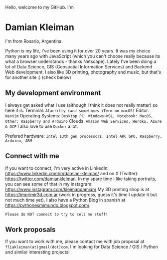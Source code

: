 Hello, welcome to my GitHub. I'm 
# Damian Kleiman

I'm from Rosario, Argentina. 

Python is my life, I've been using it for over 20 years. It was my choice many years ago with JavaScript (which you can't choose really because its what a browser understands - thanks Netscape).
Lately I've been doing a lot of Data Science, GIS (Geospatial Information Services) and Backend Web development. I also like 3D printing, photography and music, but that's for another site :) (check below)

## My development environment

I always get asked what I use (although I think it does not really matter) so here it is:
Terminal:
`
Alacritty (and sometimes iTerm on macOS)
`
Editor:
` 
NeoVim
`
Operating Systems:
`
Desktop PC: Windows+WSL, Notebook: MacOS, Other: Raspberry and Arduino
`
Clouds:
`
Amazon Web Services, Heroku, Azure & GCP
`
I also love to use `Docker` a lot.

Prefered hardware:
`
Intel 13th gen processors, Intel ARC GPU, Raspberry, Arduino, ARM
`


## Connect with me
If you want to connect, I'm very active in LinkedIn: https://www.linkedin.com/in/damian-kleiman/ and on X (Twitter): https://twitter.com/damiankleiman. In my spare time I like taking portraits, you can see some of that in my instagram: https://www.instagram.com/kleimandamian/ My 3D printing shop is at https://imprimir3d.com.ar (work in progress, guess it's time I update it but not much time yet). I also have a Python Blog in spanish at https://pythonesmimundo.blogspot.com/.

`
Please do NOT connect to try to sell me stuff!
`

## Work proposals
If you want to work with me, please contact me with job proposal at `fliakleiman(at)gmail(dot)com`. I'm looking for Data Science / GIS / Python and similar interesting projects! 

